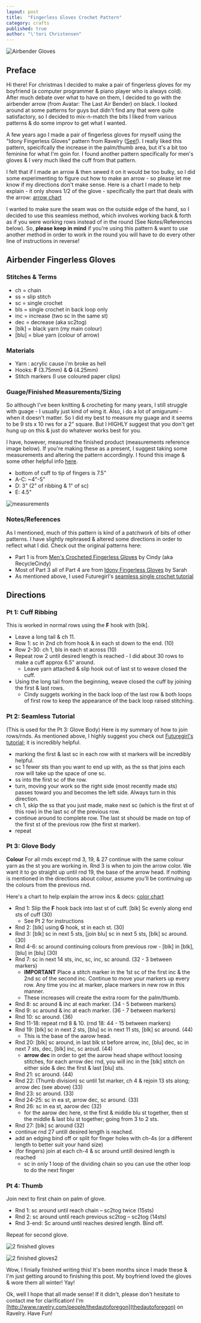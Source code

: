 ```yaml
---
layout: post
title:  "Fingerless Gloves Crochet Pattern"
category: crafts
published: true
author: "\'tori Christensen"
---
```


![Airbender Gloves](../../../../static/img/Posts/Gloves/gloves2.jpg)

## Preface

Hi there! For christmas I decided to make a pair of fingerless gloves for my boyfriend (a computer programmer & piano player who is always cold). After much debate over what to have on them, I decided to go with the airbender arrow (from Avatar: The Last Air Bender) on black. I looked around at some patterns for guys but didn't find any that were quite satisfactory, so I decided to mix-n-match the bits I liked from various patterns & do some improv to get what I wanted.

A few years ago I made a pair of fingerless gloves for myself using the "Idony Fingerless Gloves" pattern from Ravelry ([See!](http://www.ravelry.com/projects/thedautoforegon/idony-fingerless-gloves)). I really liked this pattern, speicifcally the increase in the palm/thumb area, but it's a bit too feminine for what I'm goin for. I found another pattern specifically for men's gloves & I very much liked the cuff from that pattern.

I felt that if I made an arrow & then sewed it on it would be too bulky, so I did some experimenting to figure out how to make an arrow - so please let me know if my directions don't make sense. Here is a chart I made to help explain - it only shows 1/2 of the glove - specifically the part that deals with the arrow: [arrow chart](../../../../static/img/Posts/Gloves/arrow-chart.png)

I wanted to make sure the seam was on the outside edge of the hand, so I decided to use this seamless method, which involves working back & forth as if you were working rows instead of in the round (See Notes/References below). So, **please keep in mind** if you're using this pattern & want to use another method in order to work in the round you will have to do every other line of instructions in reverse!

## Airbender Fingerless Gloves

### Stitches & Terms

* ch = chain
* ss = slip stitch
* sc = single crochet
* bls = single crochet in back loop only
* inc = increase (two sc in the same st)
* dec = decrease (aka sc2tog)
* [blk] = black yarn (my main colour)
* [blu] = blue yarn (colour of arrow)

### Materials

* Yarn : acrylic cause i'm broke as hell
* Hooks: **F** (3.75mm) & **G** (4.25mm)
* Stitch markers (I use coloured paper clips)

### Guage/Finished Measurements/Sizing

So although I've been knitting & crocheting for many years, I still struggle with guage - I usually just kind of wing it. Also, i do a lot of amigurumi - when it doesn't matter. So I did my best to measure my guage and it seems to be 9 sts x 10 rws for a 2" square. But I HIGHLY suggest that you don't get hung up on this & just do whatever works best for you.

I have, however, measured the finished product (measurements reference image below). If you're making these as a present, I suggest taking some measurements and altering the pattern accordingly. I found this image & some other helpful info [here](http://bynumber19.com/2013/03/18/tutorial-measurements-fingerles-crochet-mittens/).
  * bottom of cuff to tip of fingers is 7.5"
  * A-C: ~4"-5"
  * D: 3" (2" of ribbing & 1" of sc)
  * E: 4.5"

![measurements](http://i1.wp.com/bynumber19.com/wp-content/uploads/2013/03/Mittens-Measurement-p.jpg)

### Notes/References

As I mentioned, much of this pattern is kind of a patchwork of bits of other patterns. I have slightly rephrased & altered some directions in order to reflect what I did. Check out the original patterns here:

  * Part 1 is from [Men's Crocheted Fingerless Gloves](http://www.myrecycledbags.com/2012/01/02/mens-crocheted-fingerless-gloves/) by Cindy (aka RecycleCindy)
  * Most of Part 3 all of Part 4 are from [Idony Fingerless Gloves](http://www.ravelry.com/patterns/library/idony-fingerless-gloves) by Sarah
  * As mentioned above, I used Futuregirl's [seamless single crochet tutorial](http://www.futuregirl.com/craft_blog/2009/1/tutorial-seamless-single-crochet-better.aspx)

## Directions

### Pt 1: Cuff Ribbing

This is worked in normal rows using the **F** hook with [blk].

- Leave a long tail & ch 11.
- Row 1: sc in 2nd ch from hook & in each st down to the end. (10)
- Row 2-30: ch 1, bls in each st across (10)
- Repeat row 2 until desired length is reached - I did about 30 rows to make a cuff approx 6.5" around.
  - Leave yarn attached & slip hook out of last st to weave closed the cuff.
- Using the long tail from the beginning, weave closed the cuff by joining the first & last rows.
  - Cindy suggets working in the back loop of the last row & both loops of first row to keep the appearance of the back loop raised stitching.

### Pt 2: Seamless Tutorial

(This is used for the Pt 3: Glove Body) Here is my summary of how to join rows/rnds. As mentioned above, I highly suggest you check out [Futuregirl's tutorial](http://www.futuregirl.com/craft_blog/2009/1/tutorial-seamless-single-crochet-better.aspx); it is incredibly helpful.

  * marking the first & last sc in each row with st markers will be incredibly helpful.
  * sc 1 fewer sts than you want to end up with, as the ss that joins each row will take up the space of one sc.
  * ss into the first sc of the row.
  * turn, moving your work so the right side (most recently made sts) passes toward you and becomes the left side. Always turn in this direction.
  * ch 1, skip the ss that you just made, make next sc (which is the first st of this row) in the last sc of the previous row.
  * continue around to complete row. The last st should be made on top of the first st of the previous row (the first st marker).
  * repeat

### Pt 3: Glove Body

**Colour** For all rnds except rnd 3, 19, & 27 continue with the same colour yarn as the st you are working in. Rnd 3 is when to join the arrow color. We want it to go straight up until rnd 19, the base of the arrow head. If nothing is mentioned in the directions about colour, assume you'll be continuing up the colours from the previous rnd.

Here's a chart to help explain the arrow incs & decs: [color chart](../../../../static/img/Posts/Gloves/arrow-chart.png)

- Rnd 1: Slip the **F** hook back into last st of cuff. [blk] Sc evenly along end sts of cuff (30)
  - See Pt 2 for instructions
- Rnd 2: [blk] using **G** hook, st in each st. (30)
- Rnd 3: [blk] sc in next 5 sts, [join blu] sc in next 5 sts, [blk] sc around. (30)
- Rnd 4-6: sc around continuing colours from previous row - [blk] in [blk], [blu] in [blu] (30)
- Rnd 7: sc in next 14 sts, inc, sc, inc, sc around. (32 - 3 between markers)
    - **IMPORTANT**  Place a stitch marker in the 1st sc of the first inc & the 2nd sc of the second inc. Continue to move your markers up every row. Any time you inc at marker, place markers in new row in this manner.
    - These increases will create the extra room for the palm/thumb.
- Rnd 8: sc around & inc at each marker. (34 - 5 between markers)
- Rnd 9: sc around & inc at each marker. (36 - 7 between markers)
- Rnd 10: sc around. (36)
- Rnd 11-18: repeat rnd 8 & 10. (rnd 18: 44 - 15 between markers)
- Rnd 19: [blk] sc in next 2 sts, [blu] sc in next 11 sts, [blk] sc around. (44)
  - This is the base of the aarow head.
- Rnd 20: [blk] sc around, in last blk st before arrow, inc, [blu] dec, sc in next 7 sts, dec, [blk] inc, sc aroud. (44)
  - **arrow dec** in order to get the aarow head shape without loosing stitches, for each arrow dec rnd, you will inc in the [blk] stitch on either side & dec the first & last [blu] sts.
- Rnd 21: sc around. (44)
- Rnd 22: (Thumb division) sc until 1st marker, ch 4 & rejoin 13 sts along; arrow dec (see above) (33)
- Rnd 23: sc around. (33)
- Rnd 24-25: sc in ea st, arrow dec, sc around. (33)
- Rnd 26: sc in ea st, aarow dec (32)
  - for the aarow dec here, st the first & middle blu st together, then st the middle & last blu st together; going from 3 to 2 sts.
- Rnd 27: [blk] sc around (32)
- continue rnd 27 untill desired length is reached.
- add an edging bind off or split for finger holes with ch-4s (or a different length to better suit your hand size)
- (for fingers) join at each ch-4 & sc around untill desired length is reached
  - sc in only 1 loop of the dividing chain so you can use the other loop to do the next finger

### Pt 4: Thumb
Join next to first chain on palm of glove.

- Rnd 1: sc around until reach chain – sc2tog twice (15sts)
- Rnd 2: sc around until reach previous sc2tog – sc2tog (14sts)
- Rnd 3-end: Sc around until reaches desired length. Bind off.

Repeat for second glove.

![2 finished gloves](../../../../static/img/Posts/Gloves/gloves1.jpg)

![2 finished gloves2](../../../../static/img/Posts/Gloves/gloves3.jpg)

Wow, I finially finished writing this! It's been months since I made these & I'm just getting around to finishing this post. My boyfriend loved the gloves & wore them all winter! Yay!

Ok, well I hope that all made sense! If it didn't, please don't hesitate to contact me for clarification! I'm [http://www.ravelry.com/people/thedautoforegon](thedautoforegon) on Ravelry. Have Fun!
